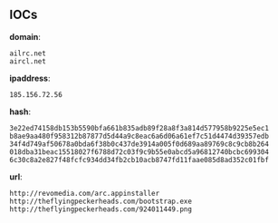 
## IOCs

__domain__:

```text
ailrc.net
aircl.net
```
__ipaddress__:

```text
185.156.72.56
```
__hash__:

```text
3e22ed74158db153b5590bfa661b835adb89f28a8f3a814d577958b9225e5ec1
b8ae9aa480f958312b87877d5d44a9c8eac6a6d06a61ef7c51d4474d39357edb
34f4d749af50678a0bda6f38b0c437de3914a005f0d689aa89769c8c9cb8b264
018dba31beac15518027f6788d72c03f9c9b55e0abcd5a96812740bcbc699304
6c30c8a2e827f48fcfc934dd34fb2cb10acb8747fd11faae085d8ad352c01fbf
```
__url__:

```text
http://revomedia.com/arc.appinstaller
http://theflyingpeckerheads.com/bootstrap.exe
http://theflyingpeckerheads.com/924011449.png
```